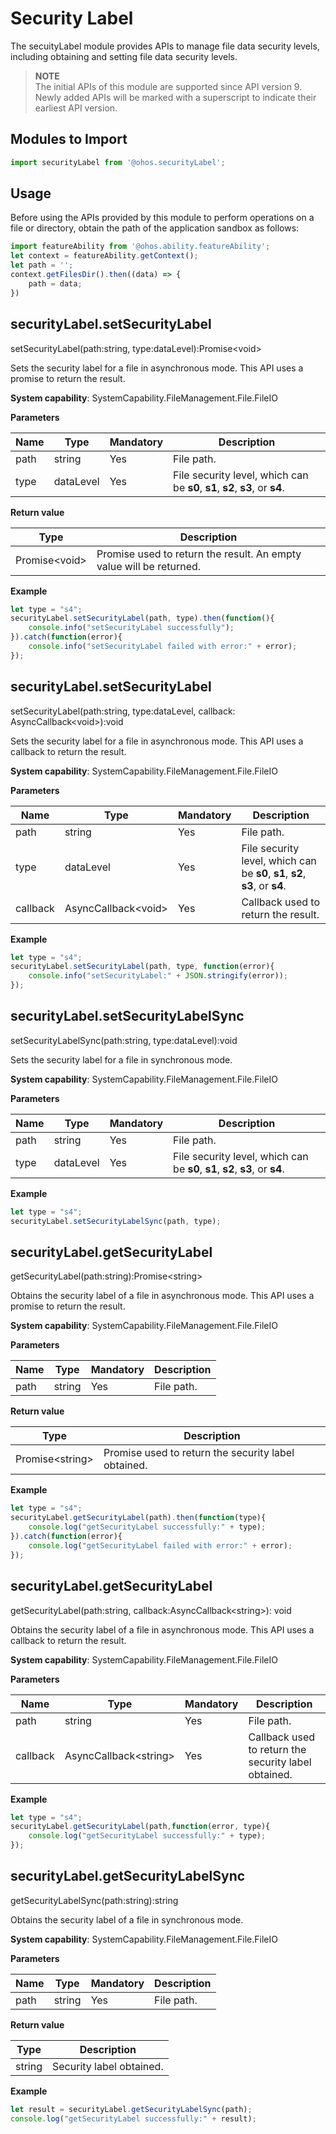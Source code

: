 # Security Label

The secuityLabel module provides APIs to manage file data security levels, including obtaining and setting file data security levels.

> **NOTE**<br/>
> The initial APIs of this module are supported since API version 9. Newly added APIs will be marked with a superscript to indicate their earliest API version.

## Modules to Import

```js
import securityLabel from '@ohos.securityLabel';
```

## Usage

Before using the APIs provided by this module to perform operations on a file or directory, obtain the path of the application sandbox as follows:

```js
import featureAbility from '@ohos.ability.featureAbility';
let context = featureAbility.getContext();
let path = '';
context.getFilesDir().then((data) => {
    path = data;
})
```

## securityLabel.setSecurityLabel

setSecurityLabel(path:string, type:dataLevel):Promise&lt;void&gt;

Sets the security label for a file in asynchronous mode. This API uses a promise to return the result.

**System capability**: SystemCapability.FileManagement.File.FileIO

**Parameters**

| Name   | Type      | Mandatory| Description                                        |
| --------- | ------    | ---- | -------------------------------------------- |
| path      | string    | Yes  | File path.                                    |
| type      | dataLevel | Yes  | File security level, which can be **s0**, **s1**, **s2**, **s3**, or **s4**.|

**Return value**

  | Type               | Description            |
  | ------------------- | ---------------- |
  | Promise&lt;void&gt; | Promise used to return the result. An empty value will be returned.|

**Example**

  ```js
  let type = "s4";
  securityLabel.setSecurityLabel(path, type).then(function(){
      console.info("setSecurityLabel successfully");
  }).catch(function(error){
      console.info("setSecurityLabel failed with error:" + error);
  });
  ```

## securityLabel.setSecurityLabel

setSecurityLabel(path:string, type:dataLevel, callback: AsyncCallback&lt;void&gt;):void

Sets the security label for a file in asynchronous mode. This API uses a callback to return the result.

**System capability**: SystemCapability.FileManagement.File.FileIO

**Parameters**

| Name   | Type                     | Mandatory| Description                                        |
| --------- | ------------------------- | ---- | -------------------------------------------- |
| path      | string                    | Yes  | File path.                                    |
| type      | dataLevel                 | Yes  | File security level, which can be **s0**, **s1**, **s2**, **s3**, or **s4**.|
| callback  | AsyncCallback&lt;void&gt; | Yes  | Callback used to return the result.                  |

**Example**

  ```js
  let type = "s4";
  securityLabel.setSecurityLabel(path, type, function(error){
      console.info("setSecurityLabel:" + JSON.stringify(error));
  });
  ```
## securityLabel.setSecurityLabelSync

setSecurityLabelSync(path:string, type:dataLevel):void

Sets the security label for a file in synchronous mode.

**System capability**: SystemCapability.FileManagement.File.FileIO

**Parameters**

| Name   | Type  | Mandatory| Description                                        |
| --------- | ------ | ---- | -------------------------------------------- |
| path      | string | Yes  | File path.                                    |
| type      | dataLevel | Yes  | File security level, which can be **s0**, **s1**, **s2**, **s3**, or **s4**.|

**Example**

```js
let type = "s4";
securityLabel.setSecurityLabelSync(path, type);
```

## securityLabel.getSecurityLabel

getSecurityLabel(path:string):Promise&lt;string&gt;

Obtains the security label of a file in asynchronous mode. This API uses a promise to return the result.

**System capability**: SystemCapability.FileManagement.File.FileIO

**Parameters**

  | Name| Type  | Mandatory| Description    |
  | ------ | ------ | ---- | -------- |
  | path   | string | Yes  | File path.|

**Return value**

  | Type                 | Description        |
  | --------------------- | ------------ |
  | Promise&lt;string&gt; | Promise used to return the security label obtained.|

**Example**

  ```js
  let type = "s4";
  securityLabel.getSecurityLabel(path).then(function(type){
      console.log("getSecurityLabel successfully:" + type);
  }).catch(function(error){
      console.log("getSecurityLabel failed with error:" + error);
  });
  ```

## securityLabel.getSecurityLabel

getSecurityLabel(path:string, callback:AsyncCallback&lt;string&gt;): void

Obtains the security label of a file in asynchronous mode. This API uses a callback to return the result.

**System capability**: SystemCapability.FileManagement.File.FileIO

**Parameters**

  | Name  | Type                       | Mandatory| Description                      |
  | -------- | --------------------------- | ---- | -------------------------- |
  | path     | string                      | Yes  | File path.                  |
  | callback | AsyncCallback&lt;string&gt; | Yes  | Callback used to return the security label obtained.|

**Example**

  ```js
  let type = "s4";
  securityLabel.getSecurityLabel(path,function(error, type){
      console.log("getSecurityLabel successfully:" + type);
  });
  ```
## securityLabel.getSecurityLabelSync

getSecurityLabelSync(path:string):string

Obtains the security label of a file in synchronous mode.

**System capability**: SystemCapability.FileManagement.File.FileIO

**Parameters**

| Name| Type  | Mandatory| Description    |
| ------ | ------ | ---- | -------- |
| path   | string | Yes  | File path.|

**Return value**

| Type  | Description        |
| ------ | ------------ |
| string | Security label obtained.|

**Example**

```js
let result = securityLabel.getSecurityLabelSync(path);
console.log("getSecurityLabel successfully:" + result);
```
